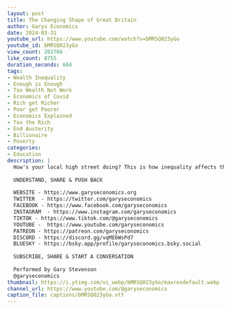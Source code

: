 ```yaml
---
layout: post
title: The Changing Shape of Great Britain
author: Garys Economics
date: 2024-03-31
youtube_url: https://www.youtube.com/watch?v=bMRSQ023yGo
youtube_id: bMRSQ023yGo
view_count: 202766
like_count: 8755
duration_seconds: 604
tags:
- Wealth Inequality
- Enough is Enough
- Tax Wealth Not Work
- Economics of Covid
- Rich get Richer
- Poor get Poorer
- Economics Explained
- Tax the Rich
- End Austerity
- Billionaire
- Poverty
categories:
- Education
description: |
  How's your local high street doing? This is how inequality affects the shape of a country.
  
  UNDERSTAND, SHARE & PUSH BACK
  
  WEBSITE - https://www.garyseconomics.org
  TWITTER  - https://twitter.com/garyseconomics
  FACEBOOK - https://www.facebook.com/garyseconomics
  INSTAGRAM  - https://www.instagram.com/garyseconomics
  TIKTOK - https://www.tiktok.com/@garyseconomics
  YOUTUBE -  https://www.youtube.com/garyseconomics
  PATREON - https://patreon.com/garyseconomics
  DISCORD - https://discord.gg/vqME6WsPd7
  BLUESKY - https://bsky.app/profile/garyseconomics.bsky.social
  
  SUBSCRIBE, SHARE & START A CONVERSATION
  
  Performed by Gary Stevenson
  @garyseconomics
thumbnail: https://i.ytimg.com/vi_webp/bMRSQ023yGo/maxresdefault.webp
channel_url: https://www.youtube.com/@garyseconomics
caption_file: captions/bMRSQ023yGo.vtt
---
```

